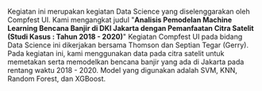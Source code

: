 Kegiatan ini merupakan kegiatan Data Science yang diselenggarakan oleh Compfest UI. Kami mengangkat judul "**Analisis Pemodelan Machine Learning Bencana Banjir di DKI Jakarta dengan Pemanfaatan Citra Satelit (Studi Kasus : Tahun 2018 - 2020)**"
Kegiatan Compfest UI pada bidang Data Science ini dikerjakan bersama Thomson dan Septian Tegar (Gerry). Pada kegiatan ini, kami menggunakan data pada citra satelit untuk memetakan serta memodelkan bencana banjir yang ada di Jakarta pada rentang waktu 2018 - 2020. Model yang digunakan adalah SVM, KNN, Random Forest, dan XGBoost. 
